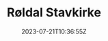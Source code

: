 ---
title: Røldal Stavkirke
date: 2023-07-21T10:36:55Z
imagePath: static/img/gallery/230721-103655.jpeg
tags:
  - Hardanger-Bergen
---